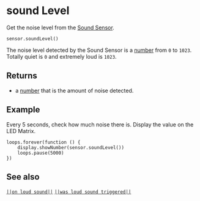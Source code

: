 # sound Level

Get the noise level from the [Sound Sensor](https://www.seeedstudio.com/edu/grove-zero.html "Grove Zero Sound Sensor").

```sig
sensor.soundLevel()
```

The noise level detected by the Sound Sensor is a [number](/types) from `0` to `1023`. Totally quiet is `0` and extremely loud is `1023`.

## Returns

* a [number](/types/number) that is the amount of noise detected.

## Example

Every 5 seconds, check how much noise there is. Display the value on the LED Matrix.

```blocks
loops.forever(function () {
    display.showNumber(sensor.soundLevel())
    loops.pause(5000)
})
```

## See also

[`||on loud sound||`](/reference/sensor/on-loud-sound) [`||was loud sound triggered||`](/reference/sensor/was-loud-sound-triggered)
